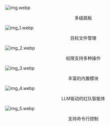![img.webp](\webp\img.webp)
<p style="text-align: center;">
  多级跳板
</p>

![img_1.webp](\webp\img_1.webp)
<p style="text-align: center;">
  目标文件管理
</p>

![img_2.webp](\webp\img_2.webp)
<p style="text-align: center;">
  权限支持多种操作
</p>

![img_3.webp](\webp\img_3.webp)
<p style="text-align: center;">
  丰富的内置模块
</p>

![img_4.webp](\webp\img_4.webp)
<p style="text-align: center;">
  LLM驱动的红队智能体
</p>

![img_5.webp](\webp\img_5.webp)
<p style="text-align: center;">
  支持命令行控制
</p>
